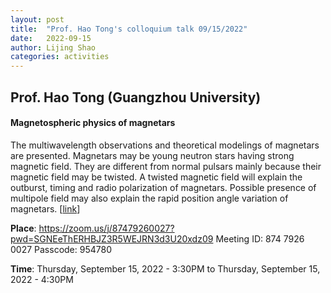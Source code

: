 ```yaml
---
layout: post
title:  "Prof. Hao Tong's colloquium talk 09/15/2022"
date:   2022-09-15
author: Lijing Shao
categories: activities
---
```


## Prof. Hao Tong (Guangzhou University)

#### Magnetospheric physics of magnetars

The multiwavelength observations and theoretical modelings of magnetars are presented. Magnetars may be young neutron stars having strong magnetic field. They are different from normal pulsars mainly because their magnetic field may be twisted. A twisted magnetic field will explain the outburst, timing and radio polarization of magnetars. Possible presence of multipole field may also explain the rapid position angle variation of magnetars.
[[link](http://kiaa.pku.edu.cn/info/1024/8534.htm)]

**Place**: https://zoom.us/j/87479260027?pwd=SGNEeThERHBJZ3R5WEJRN3d3U20xdz09 Meeting ID: 874 7926 0027 Passcode: 954780

**Time**: Thursday, September 15, 2022 - 3:30PM to Thursday, September 15, 2022 - 4:30PM
